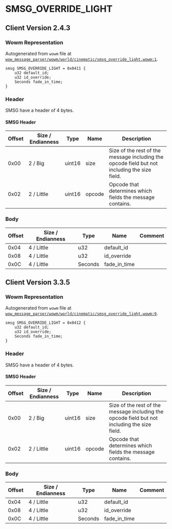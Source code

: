 # SMSG_OVERRIDE_LIGHT

## Client Version 2.4.3

### Wowm Representation

Autogenerated from `wowm` file at [`wow_message_parser/wowm/world/cinematic/smsg_override_light.wowm:1`](https://github.com/gtker/wow_messages/tree/main/wow_message_parser/wowm/world/cinematic/smsg_override_light.wowm#L1).
```rust,ignore
smsg SMSG_OVERRIDE_LIGHT = 0x0411 {
    u32 default_id;
    u32 id_override;
    Seconds fade_in_time;
}
```
### Header

SMSG have a header of 4 bytes.

#### SMSG Header

| Offset | Size / Endianness | Type   | Name   | Description |
| ------ | ----------------- | ------ | ------ | ----------- |
| 0x00   | 2 / Big           | uint16 | size   | Size of the rest of the message including the opcode field but not including the size field.|
| 0x02   | 2 / Little        | uint16 | opcode | Opcode that determines which fields the message contains.|

### Body

| Offset | Size / Endianness | Type | Name | Comment |
| ------ | ----------------- | ---- | ---- | ------- |
| 0x04 | 4 / Little | u32 | default_id |  |
| 0x08 | 4 / Little | u32 | id_override |  |
| 0x0C | 4 / Little | Seconds | fade_in_time |  |

## Client Version 3.3.5

### Wowm Representation

Autogenerated from `wowm` file at [`wow_message_parser/wowm/world/cinematic/smsg_override_light.wowm:9`](https://github.com/gtker/wow_messages/tree/main/wow_message_parser/wowm/world/cinematic/smsg_override_light.wowm#L9).
```rust,ignore
smsg SMSG_OVERRIDE_LIGHT = 0x0412 {
    u32 default_id;
    u32 id_override;
    Seconds fade_in_time;
}
```
### Header

SMSG have a header of 4 bytes.

#### SMSG Header

| Offset | Size / Endianness | Type   | Name   | Description |
| ------ | ----------------- | ------ | ------ | ----------- |
| 0x00   | 2 / Big           | uint16 | size   | Size of the rest of the message including the opcode field but not including the size field.|
| 0x02   | 2 / Little        | uint16 | opcode | Opcode that determines which fields the message contains.|

### Body

| Offset | Size / Endianness | Type | Name | Comment |
| ------ | ----------------- | ---- | ---- | ------- |
| 0x04 | 4 / Little | u32 | default_id |  |
| 0x08 | 4 / Little | u32 | id_override |  |
| 0x0C | 4 / Little | Seconds | fade_in_time |  |

